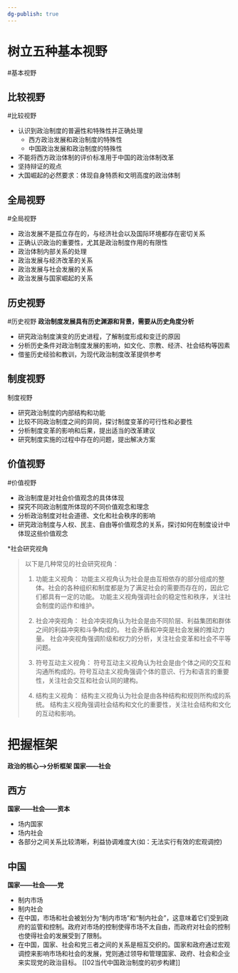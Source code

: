 ```yaml
---
dg-publish: true
---
```

# 树立五种基本视野
#基本视野
## 比较视野
#比较视野
- 认识到政治制度的普遍性和特殊性并正确处理
	- 西方政治发展和政治制度的特殊性
	- 中国政治发展和政治制度的特殊性
- 不能将西方政治体制的评价标准用于中国的政治体制改革
- 坚持辩证的观点
- 大国崛起的必然要求：体现自身特质和文明高度的政治体制
## 全局视野
#全局视野
- 政治发展不是孤立存在的，与经济社会以及国际环境都存在密切关系
- 正确认识政治的重要性，尤其是政治制度作用的有限性
- 政治体制内部关系的处理
- 政治发展与经济改革的关系
- 政治发展与社会发展的关系
- 政治发展与国家崛起的关系
## 历史视野
#历史视野
**政治制度发展具有历史渊源和背景，需要从历史角度分析**

-   研究政治制度演变的历史进程，了解制度形成和变迁的原因
-   分析历史条件对政治制度发展的影响，如文化、宗教、经济、社会结构等因素
-   借鉴历史经验和教训，为现代政治制度改革提供参考

## 制度视野
制度视野

-   研究政治制度的内部结构和功能
-   比较不同政治制度之间的异同，探讨制度变革的可行性和必要性
-   分析制度变革的影响和后果，提出适当的改革建议
-   研究制度实施的过程中存在的问题，提出解决方案

## 价值视野
#价值视野

-   政治制度是对社会价值观念的具体体现
-   探究不同政治制度所体现的不同价值观念和理念
-   分析政治制度对社会道德、文化和社会秩序的影响
-   研究政治制度与人权、民主、自由等价值观念的关系，探讨如何在制度设计中体现这些价值观念

*社会研究视角
>以下是几种常见的社会研究视角：
>
>1.  功能主义视角： 功能主义视角认为社会是由互相依存的部分组成的整体。社会的各种组织和制度都是为了满足社会的需要而存在的，因此它们都具有一定的功能。 功能主义视角强调社会的稳定性和秩序，关注社会制度的运作和维护。
>    
>2.  社会冲突视角： 社会冲突视角认为社会是由不同阶层、利益集团和群体之间的利益冲突和斗争构成的。 社会矛盾和冲突是社会发展的推动力量。 社会冲突视角强调阶级和权力的分析，关注社会变革和社会不平等问题。
>    
>3.  符号互动主义视角： 符号互动主义视角认为社会是由个体之间的交互和沟通所构成的。符号互动主义视角强调个体的意识、行为和语言的重要性，关注社会交互和社会认同的建构。
>    
>4.  结构主义视角： 结构主义视角认为社会是由各种结构和规则所构成的系统。 结构主义视角强调社会结构和文化的重要性，关注社会结构和文化的互动和影响。

# 把握框架
**政治的核心-->分析框架   国家——社会**
## 西方
**国家——社会——资本**
- 场内国家
- 场内社会
- 各部分之间关系比较清晰，利益协调难度大(如：无法实行有效的宏观调控)
## 中国
**国家——社会——党**
- 制内市场
- 制内社会
- 在中国，市场和社会被划分为“制内市场”和“制内社会”，这意味着它们受到政府的监管和控制。政府对市场的控制使得市场不太自由，而政府对社会的控制也使得社会的发展受到了限制。
- 在中国，国家、社会和党三者之间的关系是相互交织的。国家和政府通过宏观调控来影响市场和社会的发展，党则通过领导和管理国家、政府、社会和企业来实现党的政治目标。
[[02当代中国政治制度的初步构建]]
